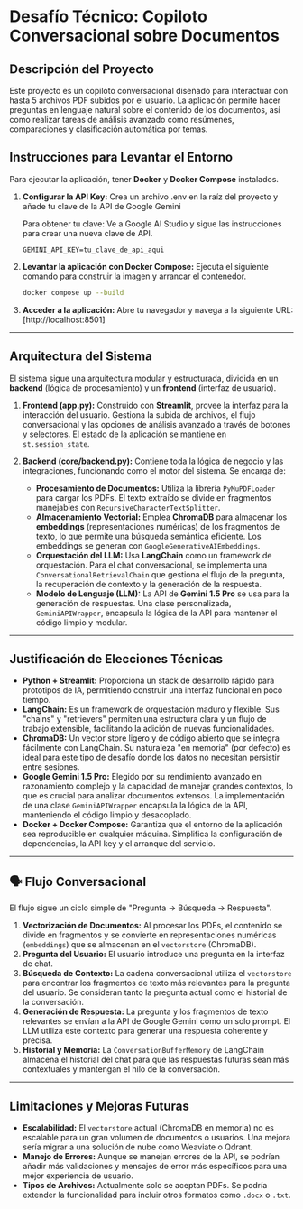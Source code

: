 # Desafío Técnico: Copiloto Conversacional sobre Documentos

## Descripción del Proyecto

Este proyecto es un copiloto conversacional diseñado para interactuar con hasta 5 archivos PDF subidos por el usuario. La aplicación permite hacer preguntas en lenguaje natural sobre el contenido de los documentos, así como realizar tareas de análisis avanzado como resúmenes, comparaciones y clasificación automática por temas.

## Instrucciones para Levantar el Entorno

Para ejecutar la aplicación, tener **Docker** y **Docker Compose** instalados.

1.  **Configurar la API Key:**
    Crea un archivo .env en la raíz del proyecto y añade tu clave de la API de Google Gemini

    Para obtener tu clave: Ve a Google AI Studio y sigue las instrucciones para crear una nueva clave de API.

    ```env
    GEMINI_API_KEY=tu_clave_de_api_aqui
    ```

2.  **Levantar la aplicación con Docker Compose:**
    Ejecuta el siguiente comando para construir la imagen y arrancar el contenedor.

    ```bash
    docker compose up --build
    ```

3.  **Acceder a la aplicación:**
    Abre tu navegador y navega a la siguiente URL:
    [http://localhost:8501]

---

## Arquitectura del Sistema

El sistema sigue una arquitectura modular y estructurada, dividida en un **backend** (lógica de procesamiento) y un **frontend** (interfaz de usuario).

1.  **Frontend (app.py):**
    Construido con **Streamlit**, provee la interfaz para la interacción del usuario. Gestiona la subida de archivos, el flujo conversacional y las opciones de análisis avanzado a través de botones y selectores. El estado de la aplicación se mantiene en `st.session_state`.

2.  **Backend (core/backend.py):**
    Contiene toda la lógica de negocio y las integraciones, funcionando como el motor del sistema. Se encarga de:
    - **Procesamiento de Documentos:** Utiliza la librería `PyMuPDFLoader` para cargar los PDFs. El texto extraído se divide en fragmentos manejables con `RecursiveCharacterTextSplitter`.
    - **Almacenamiento Vectorial:** Emplea **ChromaDB** para almacenar los **embeddings** (representaciones numéricas) de los fragmentos de texto, lo que permite una búsqueda semántica eficiente. Los embeddings se generan con `GoogleGenerativeAIEmbeddings`.
    - **Orquestación del LLM:** Usa **LangChain** como un framework de orquestación. Para el chat conversacional, se implementa una `ConversationalRetrievalChain` que gestiona el flujo de la pregunta, la recuperación de contexto y la generación de la respuesta.
    - **Modelo de Lenguaje (LLM):** La API de **Gemini 1.5 Pro** se usa para la generación de respuestas. Una clase personalizada, `GeminiAPIWrapper`, encapsula la lógica de la API para mantener el código limpio y modular.

---

## Justificación de Elecciones Técnicas

- **Python + Streamlit:** Proporciona un stack de desarrollo rápido para prototipos de IA, permitiendo construir una interfaz funcional en poco tiempo.
- **LangChain:** Es un framework de orquestación maduro y flexible. Sus "chains" y "retrievers" permiten una estructura clara y un flujo de trabajo extensible, facilitando la adición de nuevas funcionalidades.
- **ChromaDB:** Un vector store ligero y de código abierto que se integra fácilmente con LangChain. Su naturaleza "en memoria" (por defecto) es ideal para este tipo de desafío donde los datos no necesitan persistir entre sesiones.
- **Google Gemini 1.5 Pro:** Elegido por su rendimiento avanzado en razonamiento complejo y la capacidad de manejar grandes contextos, lo que es crucial para analizar documentos extensos. La implementación de una clase `GeminiAPIWrapper` encapsula la lógica de la API, manteniendo el código limpio y desacoplado.
- **Docker + Docker Compose:** Garantiza que el entorno de la aplicación sea reproducible en cualquier máquina. Simplifica la configuración de dependencias, la API key y el arranque del servicio.

---

## 🗣️ Flujo Conversacional

El flujo sigue un ciclo simple de "Pregunta -> Búsqueda -> Respuesta".

1.  **Vectorización de Documentos:** Al procesar los PDFs, el contenido se divide en fragmentos y se convierte en representaciones numéricas (`embeddings`) que se almacenan en el `vectorstore` (ChromaDB).
2.  **Pregunta del Usuario:** El usuario introduce una pregunta en la interfaz de chat.
3.  **Búsqueda de Contexto:** La cadena conversacional utiliza el `vectorstore` para encontrar los fragmentos de texto más relevantes para la pregunta del usuario. Se consideran tanto la pregunta actual como el historial de la conversación.
4.  **Generación de Respuesta:** La pregunta y los fragmentos de texto relevantes se envían a la API de Google Gemini como un solo prompt. El LLM utiliza este contexto para generar una respuesta coherente y precisa.
5.  **Historial y Memoria:** La `ConversationBufferMemory` de LangChain almacena el historial del chat para que las respuestas futuras sean más contextuales y mantengan el hilo de la conversación.

---

## Limitaciones y Mejoras Futuras

- **Escalabilidad:** El `vectorstore` actual (ChromaDB en memoria) no es escalable para un gran volumen de documentos o usuarios. Una mejora sería migrar a una solución de nube como Weaviate o Qdrant.
- **Manejo de Errores:** Aunque se manejan errores de la API, se podrían añadir más validaciones y mensajes de error más específicos para una mejor experiencia de usuario.
- **Tipos de Archivos:** Actualmente solo se aceptan PDFs. Se podría extender la funcionalidad para incluir otros formatos como `.docx` o `.txt`.
